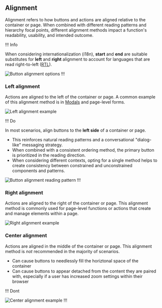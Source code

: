## Alignment

Alignment refers to how buttons and actions are aligned relative to the container or page. When combined with different reading patterns and hierarchy focal points, different alignment methods impact a function's readability, usability, and intended outcome.

!!! Info

When considering internationalization (i18n), **start** and **end** are suitable substitutes for **left** and **right** alignment to account for languages that are read right-to-left ([RTL](https://developer.mozilla.org/en-US/docs/Glossary/RTL)).

![Button alignment options](/assets/patterns/button-organization/alignment-methods.png)
!!!

### Left alignment

Actions are aligned to the left of the container or page. A common example of this alignment method is in [Modals](/components/modal) and page-level forms.

![Left alignment example](/assets/patterns/button-organization/using-left-alignment.png)

!!! Do

In most scenarios, align buttons to the **left side** of a container or page.

- This reinforces natural reading patterns and a conversational "dialog-like" messaging strategy.
- When combined with a consistent ordering method, the primary button is prioritized in the reading direction.
- When considering different contexts, opting for a single method helps to create consistency between constrained and unconstrained components and patterns.

![Button alignment reading pattern](/assets/patterns/button-organization/alignment-reading-pattern.png)
!!!

### Right alignment

Actions are aligned to the right of the container or page. This alignment method is commonly used for page-level functions or actions that create and manage elements within a page.

![Right alignment example](/assets/patterns/button-organization/using-right-alignment.png)

### Center alignment

Actions are aligned in the middle of the container or page. This alignment method is _not_ recommended in the majority of scenarios.

- Can cause buttons to needlessly fill the horiztonal space of the container
- Can cause buttons to appear detached from the content they are paired with, especially if a user has increased zoom settings within their browser

!!! Dont

![Center alignment example](/assets/patterns/button-organization/using-center-alignment.png)
!!!

